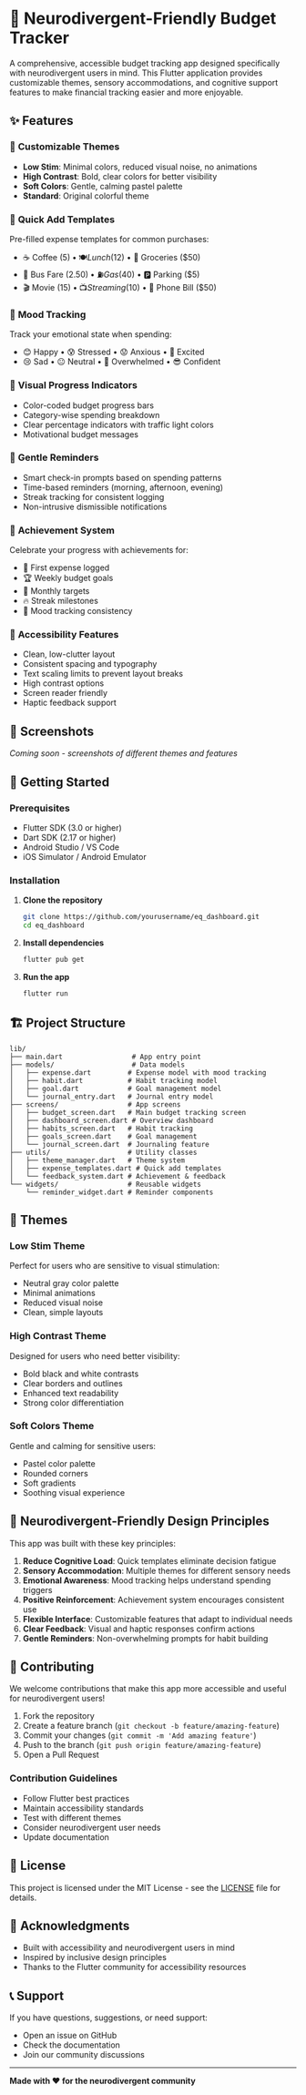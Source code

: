 # 🧠 Neurodivergent-Friendly Budget Tracker

A comprehensive, accessible budget tracking app designed specifically with neurodivergent users in mind. This Flutter application provides customizable themes, sensory accommodations, and cognitive support features to make financial tracking easier and more enjoyable.

## ✨ Features

### 🎨 **Customizable Themes**
- **Low Stim**: Minimal colors, reduced visual noise, no animations
- **High Contrast**: Bold, clear colors for better visibility  
- **Soft Colors**: Gentle, calming pastel palette
- **Standard**: Original colorful theme

### 🚀 **Quick Add Templates**
Pre-filled expense templates for common purchases:
- ☕ Coffee ($5) • 🍽️ Lunch ($12) • 🛒 Groceries ($50)
- 🚌 Bus Fare ($2.50) • ⛽ Gas ($40) • 🅿️ Parking ($5)
- 🎬 Movie ($15) • 📺 Streaming ($10) • 📱 Phone Bill ($50)

### 🧠 **Mood Tracking**
Track your emotional state when spending:
- 😊 Happy • 😰 Stressed • 😟 Anxious • 🤩 Excited
- 😢 Sad • 😐 Neutral • 🤯 Overwhelmed • 😎 Confident

### 🎯 **Visual Progress Indicators**
- Color-coded budget progress bars
- Category-wise spending breakdown
- Clear percentage indicators with traffic light colors
- Motivational budget messages

### 🔔 **Gentle Reminders**
- Smart check-in prompts based on spending patterns
- Time-based reminders (morning, afternoon, evening)
- Streak tracking for consistent logging
- Non-intrusive dismissible notifications

### 🎉 **Achievement System**
Celebrate your progress with achievements for:
- 🎉 First expense logged
- 🏆 Weekly budget goals
- 🌟 Monthly targets
- 🔥 Streak milestones
- 🧠 Mood tracking consistency

### 🧩 **Accessibility Features**
- Clean, low-clutter layout
- Consistent spacing and typography
- Text scaling limits to prevent layout breaks
- High contrast options
- Screen reader friendly
- Haptic feedback support

## 📱 Screenshots

*Coming soon - screenshots of different themes and features*

## 🚀 Getting Started

### Prerequisites
- Flutter SDK (3.0 or higher)
- Dart SDK (2.17 or higher)
- Android Studio / VS Code
- iOS Simulator / Android Emulator

### Installation

1. **Clone the repository**
   ```bash
   git clone https://github.com/yourusername/eq_dashboard.git
   cd eq_dashboard
   ```

2. **Install dependencies**
   ```bash
   flutter pub get
   ```

3. **Run the app**
   ```bash
   flutter run
   ```

## 🏗️ Project Structure

```
lib/
├── main.dart                 # App entry point
├── models/                   # Data models
│   ├── expense.dart         # Expense model with mood tracking
│   ├── habit.dart           # Habit tracking model
│   ├── goal.dart            # Goal management model
│   └── journal_entry.dart   # Journal entry model
├── screens/                 # App screens
│   ├── budget_screen.dart   # Main budget tracking screen
│   ├── dashboard_screen.dart # Overview dashboard
│   ├── habits_screen.dart   # Habit tracking
│   ├── goals_screen.dart    # Goal management
│   └── journal_screen.dart  # Journaling feature
├── utils/                   # Utility classes
│   ├── theme_manager.dart   # Theme system
│   ├── expense_templates.dart # Quick add templates
│   └── feedback_system.dart # Achievement & feedback
└── widgets/                 # Reusable widgets
    └── reminder_widget.dart # Reminder components
```

## 🎨 Themes

### Low Stim Theme
Perfect for users who are sensitive to visual stimulation:
- Neutral gray color palette
- Minimal animations
- Reduced visual noise
- Clean, simple layouts

### High Contrast Theme
Designed for users who need better visibility:
- Bold black and white contrasts
- Clear borders and outlines
- Enhanced text readability
- Strong color differentiation

### Soft Colors Theme
Gentle and calming for sensitive users:
- Pastel color palette
- Rounded corners
- Soft gradients
- Soothing visual experience

## 🧠 Neurodivergent-Friendly Design Principles

This app was built with these key principles:

1. **Reduce Cognitive Load**: Quick templates eliminate decision fatigue
2. **Sensory Accommodation**: Multiple themes for different sensory needs
3. **Emotional Awareness**: Mood tracking helps understand spending triggers
4. **Positive Reinforcement**: Achievement system encourages consistent use
5. **Flexible Interface**: Customizable features that adapt to individual needs
6. **Clear Feedback**: Visual and haptic responses confirm actions
7. **Gentle Reminders**: Non-overwhelming prompts for habit building

## 🤝 Contributing

We welcome contributions that make this app more accessible and useful for neurodivergent users!

1. Fork the repository
2. Create a feature branch (`git checkout -b feature/amazing-feature`)
3. Commit your changes (`git commit -m 'Add amazing feature'`)
4. Push to the branch (`git push origin feature/amazing-feature`)
5. Open a Pull Request

### Contribution Guidelines
- Follow Flutter best practices
- Maintain accessibility standards
- Test with different themes
- Consider neurodivergent user needs
- Update documentation

## 📄 License

This project is licensed under the MIT License - see the [LICENSE](LICENSE) file for details.

## 🙏 Acknowledgments

- Built with accessibility and neurodivergent users in mind
- Inspired by inclusive design principles
- Thanks to the Flutter community for accessibility resources

## 📞 Support

If you have questions, suggestions, or need support:
- Open an issue on GitHub
- Check the documentation
- Join our community discussions

---

**Made with ❤️ for the neurodivergent community**
